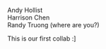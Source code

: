 Andy Hollist<br />
Harrison Chen<br />
Randy Truong (where are you?)<br />

This is our first collab :]
